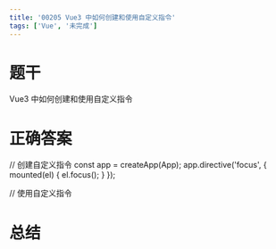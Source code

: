 ```yaml
---
title: '00205 Vue3 中如何创建和使用自定义指令'
tags: ['Vue', '未完成']
---
```


# 题干

Vue3 中如何创建和使用自定义指令

# 正确答案

// 创建自定义指令
const app = createApp(App);
app.directive('focus', {
  mounted(el) {
    el.focus();
  }
});

// 使用自定义指令
<template>
  <input v-focus />
</template>



# 总结



<script>
  function func() {

  }
  
</script>